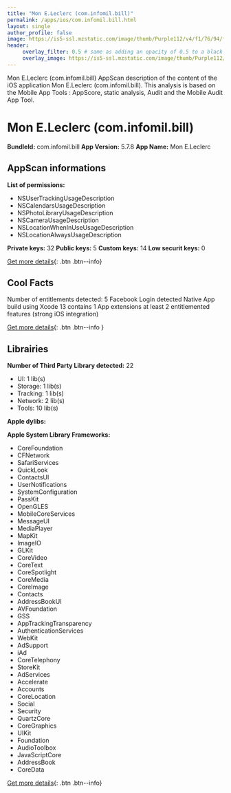 ```yaml
---
title: "Mon E.Leclerc (com.infomil.bill)"
permalink: /apps/ios/com.infomil.bill.html
layout: single
author_profile: false
image: https://is5-ssl.mzstatic.com/image/thumb/Purple112/v4/f1/76/94/f1769478-e743-406a-406b-1f969e22c3dc/AppIcon-0-0-1x_U007emarketing-0-0-0-7-0-0-sRGB-0-0-0-GLES2_U002c0-512MB-85-220-0-0.png/512x512bb.jpg
header: 
     overlay_filter: 0.5 # same as adding an opacity of 0.5 to a black background
     overlay_image: https://is5-ssl.mzstatic.com/image/thumb/Purple112/v4/f1/76/94/f1769478-e743-406a-406b-1f969e22c3dc/AppIcon-0-0-1x_U007emarketing-0-0-0-7-0-0-sRGB-0-0-0-GLES2_U002c0-512MB-85-220-0-0.png/512x512bb.jpg
---
```

Mon E.Leclerc (com.infomil.bill) AppScan description of the content of the iOS application Mon E.Leclerc (com.infomil.bill). This analysis is based on the Mobile App Tools : AppScore, static analysis, Audit and the Mobile Audit App Tool.

# Mon E.Leclerc (com.infomil.bill)

**BundleId:** com.infomil.bill
**App Version:** 5.7.8
**App Name:** Mon E.Leclerc


## AppScan informations 

**List of permissions:** 
- NSUserTrackingUsageDescription
- NSCalendarsUsageDescription
- NSPhotoLibraryUsageDescription
- NSCameraUsageDescription
- NSLocationWhenInUseUsageDescription
- NSLocationAlwaysUsageDescription
  
  
**Private keys:** 32
**Public keys:** 5
**Custom keys:** 14
**Low securit keys:** 0
  
[Get more details](/pricing.html){: .btn .btn--info}

## Cool Facts

Number of entitlements detected: 5
Facebook Login detected
Native App
build using Xcode 13
contains 1 App extensions
at least 2 entitlemented features (strong iOS integration)
  
[Get more details](/pricing.html){: .btn .btn--info }

## Librairies 
**Number of Third Party Library detected:** 22
- UI: 1 lib(s)
- Storage: 1 lib(s)
- Tracking: 1 lib(s)
- Network: 2 lib(s)
- Tools: 10 lib(s)


**Apple dylibs:**


**Apple System Library Frameworks:**
- CoreFoundation
- CFNetwork
- SafariServices
- QuickLook
- ContactsUI
- UserNotifications
- SystemConfiguration
- PassKit
- OpenGLES
- MobileCoreServices
- MessageUI
- MediaPlayer
- MapKit
- ImageIO
- GLKit
- CoreVideo
- CoreText
- CoreSpotlight
- CoreMedia
- CoreImage
- Contacts
- AddressBookUI
- AVFoundation
- GSS
- AppTrackingTransparency
- AuthenticationServices
- WebKit
- AdSupport
- iAd
- CoreTelephony
- StoreKit
- AdServices
- Accelerate
- Accounts
- CoreLocation
- Social
- Security
- QuartzCore
- CoreGraphics
- UIKit
- Foundation
- AudioToolbox
- JavaScriptCore
- AddressBook
- CoreData


  
[Get more details](/pricing.html){: .btn .btn--info}

